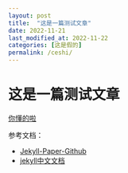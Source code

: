 ```yaml
---
layout: post
title:  "这是一篇测试文章"
date: 2022-11-21
last_modified_at: 2022-11-22
categories: [这是假的]
permalink: /ceshi/
---
```


# 这是一篇测试文章

<u>你懂的啦</u>

参考文档：

 - [Jekyll-Paper-Github](https://github.com/ghosind/Jekyll-Paper-Github/blob/master/README-CN.md)
 - [jekyll中文文档](http://jekyllcn.com/docs/pages/)